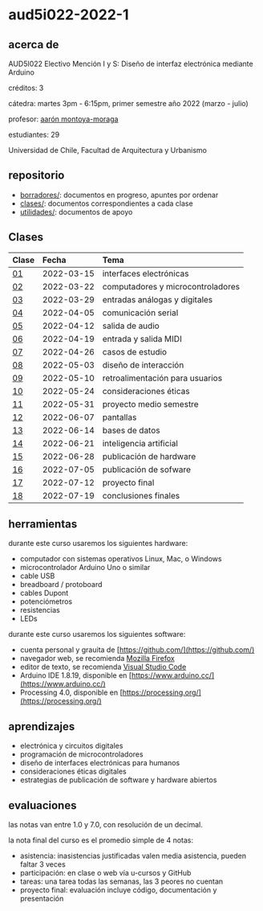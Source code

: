 # aud5i022-2022-1

## acerca de

AUD5I022 Electivo Mención I y S: Diseño de interfaz electrónica mediante Arduino

créditos: 3

cátedra: martes 3pm - 6:15pm, primer semestre año 2022 (marzo - julio)

profesor: [aarón montoya-moraga](https://github.com/montoyamoraga/)

estudiantes: 29

Universidad de Chile, Facultad de Arquitectura y Urbanismo

## repositorio

* [borradores/](borradores/): documentos en progreso, apuntes por ordenar
* [clases/](clases/): documentos correspondientes a cada clase
* [utilidades/](utilidades/): documentos de apoyo

## Clases

| Clase | Fecha | Tema |
|  :-------------------- | :--------- | :-------------------------------- |
| [01](clases/clase-01/) | 2022-03-15 | interfaces electrónicas           |
| [02](clases/clase-02/) | 2022-03-22 | computadores y microcontroladores |
| [03](clases/clase-03/) | 2022-03-29 | entradas análogas y digitales     |
| [04](clases/clase-04/) | 2022-04-05 | comunicación serial               |
| [05](clases/clase-05/) | 2022-04-12 | salida de audio                   |
| [06](clases/clase-06/) | 2022-04-19 | entrada y salida MIDI             |
| [07](clases/clase-07/) | 2022-04-26 | casos de estudio                  |
| [08](clases/clase-08/) | 2022-05-03 | diseño de interacción             |
| [09](clases/clase-09/) | 2022-05-10 | retroalimentación para usuarios   |
| [10](clases/clase-10/) | 2022-05-24 | consideraciones éticas            |
| [11](clases/clase-11/) | 2022-05-31 | proyecto medio semestre           |
| [12](clases/clase-12/) | 2022-06-07 | pantallas                         |
| [13](clases/clase-13/) | 2022-06-14 | bases de datos                    |
| [14](clases/clase-14/) | 2022-06-21 | inteligencia artificial           |
| [15](clases/clase-15/) | 2022-06-28 | publicación de hardware           |
| [16](clases/clase-16/) | 2022-07-05 | publicación de sofware            |
| [17](clases/clase-17/) | 2022-07-12 | proyecto final                    |
| [18](clases/clase-18/) | 2022-07-19 | conclusiones finales              |

## herramientas

durante este curso usaremos los siguientes hardware:

* computador con sistemas operativos Linux, Mac, o Windows
* microcontrolador Arduino Uno o similar
* cable USB
* breadboard / protoboard
* cables Dupont
* potenciómetros
* resistencias
* LEDs

durante este curso usaremos los siguientes software:

* cuenta personal y grauita de [https://github.com/](https://github.com/)
* navegador web, se recomienda [Mozilla Firefox](https://www.mozilla.org/)
* editor de texto, se recomienda [Visual Studio Code](https://code.visualstudio.com/)
* Arduino IDE 1.8.19, disponible en [https://www.arduino.cc/](https://www.arduino.cc/)
* Processing 4.0, disponible en [https://processing.org/](https://processing.org/)

## aprendizajes

* electrónica y circuitos digitales
* programación de microcontroladores
* diseño de interfaces electrónicas para humanos
* consideraciones éticas digitales
* estrategias de publicación de software y hardware abiertos

## evaluaciones

las notas van entre 1.0 y 7.0, con resolución de un decimal.

la nota final del curso es el promedio simple de 4 notas:

* asistencia: inasistencias justificadas valen media asistencia, pueden faltar 3 veces
* participación: en clase o web vía u-cursos y GitHub
* tareas: una tarea todas las semanas, las 3 peores no cuentan
* proyecto final: evaluación incluye código, documentación y presentación
